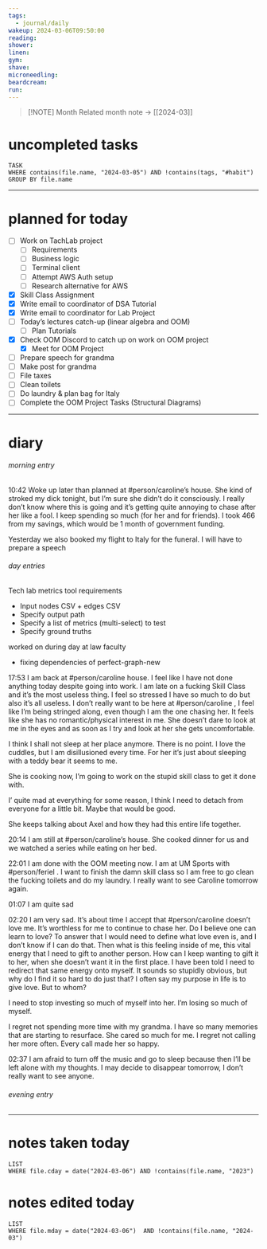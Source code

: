 ```yaml
---
tags:
  - journal/daily
wakeup: 2024-03-06T09:50:00
reading: 
shower: 
linen: 
gym: 
shave: 
microneedling: 
beardcream: 
run:
---
```


>[!NOTE] Month
>Related month note → [[2024-03]]

# uncompleted tasks
```dataview
TASK
WHERE contains(file.name, "2024-03-05") AND !contains(tags, "#habit")
GROUP BY file.name
```
- - - 

# planned for today
- [ ] Work on TachLab project
	- [ ] Requirements
	- [ ] Business logic
	- [ ] Terminal client
	- [ ] Attempt AWS Auth setup
	- [ ] Research alternative for AWS
- [x] Skill Class Assignment
- [x] Write email to coordinator of DSA Tutorial
- [x] Write email to coordinator for Lab Project
- [ ] Today’s lectures catch-up (linear algebra and OOM)
	- [ ] Plan Tutorials
- [x] Check OOM Discord to catch up on work on OOM project
	- [x] Meet for OOM Project
- [ ] Prepare speech for grandma
- [ ] Make post for grandma
- [ ] File taxes
- [ ] Clean toilets
- [ ] Do laundry & plan bag for Italy
- [ ] Complete the OOM Project Tasks (Structural Diagrams)

- - - 
# diary
###### morning entry
10:42 Woke up later than planned at #person/caroline’s house. She kind of stroked my dick tonight, but I’m sure she didn’t do it consciously. I really don’t know where this is going and it’s getting quite annoying to chase after her like a fool. I keep spending so much (for her and for friends). I took 466 from my savings, which would be 1 month of government funding. 

Yesterday we also booked my flight to Italy for the funeral. I will have to prepare a speech
###### day entries
Tech lab metrics tool requirements
- Input nodes CSV + edges CSV
- Specify output path
- Specify a list of metrics (multi-select) to test
- Specify ground truths

worked on during day at law faculty
- fixing dependencies of perfect-graph-new

17:53 I am back at #person/caroline house. I feel like I have not done anything today despite going into work. I am late on a fucking Skill Class and it’s the most useless thing. I feel so stressed I have so much to do but also it’s all useless. I don’t really want to be here at #person/caroline , I feel like I’m being stringed along, even though I am the one chasing her. It feels like she has no romantic/physical interest in me. She doesn’t dare to look at me in the eyes and as soon as I try and look at her she gets uncomfortable.

I think I shall not sleep at her place anymore. There is no point. I love the cuddles, but I am disillusioned every time. For her it’s just about sleeping with a teddy bear it seems to me.

She is cooking now, I’m going to work on the stupid skill class to get it done with. 

I’ quite mad at everything for some reason, I think I need to detach from everyone for a little bit. Maybe that would be good. 

She keeps talking about Axel and how they had this entire life together.

20:14 I am still at #person/caroline’s house. She cooked dinner for us and we watched a series while eating on her bed. 

22:01 I am done with the OOM meeting now. I am at UM Sports with #person/feriel . I want to finish the damn skill class so I am free to go clean the fucking toilets and do my laundry. I really want to see Caroline tomorrow again.

01:07 I am quite sad

02:20 I am very sad. It’s about time I accept that #person/caroline doesn’t love me. It’s worthless for me to continue to chase her. Do I believe one can learn to love? To answer that I would need to define what love even is, and I don’t know if I can do that. Then what is this feeling inside of me, this vital energy that I need to gift to another person. How can I keep wanting to gift it to her, when she doesn’t want it in the first place. I have been told I need to redirect that same energy onto myself. It sounds so stupidly obvious, but why do I find it so hard to do just that? I often say my purpose in life is to give love. But to whom? 

I need to stop investing so much of myself into her. I’m losing so much of myself.

I regret not spending more time with my grandma. I have so many memories that are starting to resurface. She cared so much for me. I regret not calling her more often. Every call made her so happy. 

02:37 I am afraid to turn off the music and go to sleep because then I’ll be left alone with my thoughts. I may decide to disappear tomorrow, I don’t really want to see anyone.
###### evening entry


- - -

# notes taken today
```dataview
LIST
WHERE file.cday = date("2024-03-06") AND !contains(file.name, "2023")
```

# notes edited today
```dataview
LIST
WHERE file.mday = date("2024-03-06")  AND !contains(file.name, "2024-03")
```